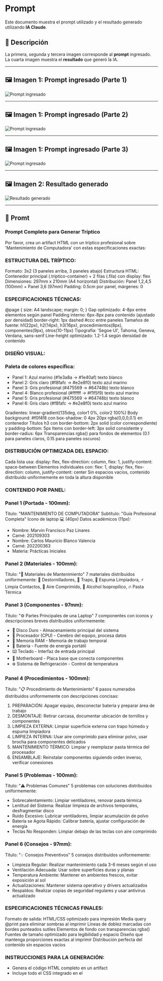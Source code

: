 # Prompt

Este documento muestra el prompt utilizado y el resultado generado utilizando **IA Claude**.

## 📌 Descripción
La primera, segunda y tercera imagen corresponde al **prompt** ingresado.  
La cuarta imagen muestra el **resultado** que generó la IA.

---

## 🖼️ Imagen 1: Prompt ingresado (Parte 1)
![Prompt ingresado](../Imagenes/Imagen1.png)

---

## 🖼️ Imagen 1: Prompt ingresado (Parte 2)
![Prompt ingresado](../Imagenes/Imagen3.png)

---

## 🖼️ Imagen 1: Prompt ingresado (Parte 3)
![Prompt ingresado](../Imagenes/Imagen4.png)

---

## 🖼️ Imagen 2: Resultado generado
![Resultado generado](../Imagenes/Imagen2.png)

---

## 📝 Promt

### Prompt Completo para Generar Tríptico

Por favor, crea un artifact HTML con un tríptico profesional sobre 'Mantenimiento de Computadora' con estas especificaciones exactas:

### ESTRUCTURA DEL TRÍPTICO:

Formato: 3x2 (3 paneles arriba, 3 paneles abajo)
Estructura HTML: Contenedor principal (.triptico-container) + 2 filas (.fila) con display: flex
Dimensiones: 297mm x 210mm (A4 horizontal)
Distribución: Panel 1,2,4,5 (100mm) + Panel 3,6 (97mm)
Padding: 0.5cm por panel, márgenes: 0

### ESPECIFICACIONES TÉCNICAS:

@page { size: A4 landscape; margin: 0; }
Gap optimizado: 4-8px entre elementos según panel
Padding interno: 6px-8px para contenido (ajustado por densidad)
border-right: 1px dashed #ccc entre paneles
Tamaños de fuente: h1(22px), h2(14px), h3(16px), procedimientos(8px), componentes(9px), otros(10-11px)
Tipografía: 'Segoe UI', Tahoma, Geneva, Verdana, sans-serif
Line-height optimizado: 1.2-1.4 según densidad de contenido

### DISEÑO VISUAL:

### Paleta de colores específica:

- Panel 1: Azul marino (#1e3a8a → #1e40af) texto blanco
- Panel 2: Gris claro (#f8fafc → #e2e8f0) texto azul marino
- Panel 3: Gris profesional (#475569 → #64748b) texto blanco
- Panel 4: Blanco profesional (#ffffff → #f1f5f9) texto azul marino
- Panel 5: Gris profesional (#475569 → #64748b) texto blanco
- Panel 6: Gris claro (#f8fafc → #e2e8f0) texto azul marino

Gradientes: linear-gradient(135deg, color1 0%, color2 100%)
Body background: #f0f4f8 con box-shadow: 0 4px 20px rgba(0,0,0,0.1) en contenedor
Títulos h3 con border-bottom: 2px solid (color correspondiente) y padding-bottom: 5px
Items con border-left: 3px solid consistente y border-radius: 6px
Transparencias rgba() para fondos de elementos (0.1 para paneles claros, 0.15 para paneles oscuros)

### DISTRIBUCIÓN OPTIMIZADA DEL ESPACIO:

Cada lista usa: display: flex, flex-direction: column, flex: 1, justify-content: space-between
Elementos individuales con: flex: 1, display: flex, flex-direction: column, justify-content: center
Sin espacios vacíos, contenido distribuido uniformemente en toda la altura disponible

### CONTENIDO POR PANEL:

### Panel 1 (Portada - 100mm):

Título: "MANTENIMIENTO DE COMPUTADORA"
Subtítulo: "Guía Profesional Completa"
Icono de laptop 💻 (40px)
Datos académicos (11px):

- Nombre: Marvin Francisco Paz Linares
- Carné: 202109303
- Nombre: Carlos Mauricio Blanco Valencia
- Carné: 202200363
- Materia: Prácticas Iniciales

### Panel 2 (Materiales - 100mm):

Título: "🔧 Materiales de Mantenimiento"
7 materiales distribuidos uniformemente: 🔩 Destornilladores, 🧽 Trapo, 🧼 Espuma Limpiadora, ⚡ Limpia Contactos, 💨 Aire Comprimido, 🧪 Alcohol Isopropílico, 🔥 Pasta Térmica

### Panel 3 (Componentes - 97mm):

Título: "⚙️ Partes Principales de una Laptop"
7 componentes con iconos y descripciones breves distribuidos uniformemente:

- 💾 Disco Duro - Almacenamiento principal del sistema
- 🧠 Procesador (CPU) - Cerebro del equipo, procesa datos
- 🎯 Memoria RAM - Memoria de trabajo temporal
- 🔋 Batería - Fuente de energía portátil
- ⌨️ Teclado - Interfaz de entrada principal
- 🔌 Motherboard - Placa base que conecta componentes
- ❄️ Sistema de Refrigeración - Control de temperatura

### Panel 4 (Procedimientos - 100mm):

Título: "📋 Procedimiento de Mantenimiento"
6 pasos numerados distribuidos uniformemente con descripciones concisas:

1. PREPARACIÓN: Apagar equipo, desconectar batería y preparar área de trabajo
2. DESMONTAJE: Retirar carcasa, documentar ubicación de tornillos y componentes
3. LIMPIEZA EXTERNA: Limpiar superficie externa con trapo húmedo y espuma limpiadora
4. LIMPIEZA INTERNA: Usar aire comprimido para eliminar polvo, usar brocha para componentes delicados
5. MANTENIMIENTO TÉRMICO: Limpiar y reemplazar pasta térmica del procesador
6. ENSAMBLAJE: Reinstalar componentes siguiendo orden inverso, verificar conexiones

### Panel 5 (Problemas - 100mm):

Título: "⚠️ Problemas Comunes"
5 problemas con soluciones distribuidos uniformemente:

- Sobrecalentamiento: Limpiar ventiladores, renovar pasta térmica
- Lentitud del Sistema: Realizar limpieza de archivos temporales, desfragmentar disco
- Ruido Excesivo: Lubricar ventiladores, limpiar acumulación de polvo
- Batería se Agota Rápido: Calibrar batería, ajustar configuración de energía
- Teclas No Responden: Limpiar debajo de las teclas con aire comprimido

### Panel 6 (Consejos - 97mm):

Título: "💡 Consejos Preventivos"
5 consejos distribuidos uniformemente:

- Limpieza Regular: Realizar mantenimiento cada 3-6 meses según el uso
- Ventilación Adecuada: Usar sobre superficies duras y planas
- Temperatura Ambiente: Mantener en ambientes frescos, evitar exposición al sol
- Actualizaciones: Mantener sistema operativo y drivers actualizados
- Respaldos: Realizar copias de seguridad regulares y usar antivirus actualizado

### ESPECIFICACIONES TÉCNICAS FINALES:

Formato de salida: HTML/CSS optimizado para impresión
Media query @print para eliminar sombras al imprimir
Líneas de doblez marcadas con bordes punteados sutiles
Elementos de fondo con transparencias rgba()
Fuentes de tamaño optimizado para legibilidad y espacio
Diseño que mantenga proporciones exactas al imprimir
Distribución perfecta del contenido sin espacios vacíos

### INSTRUCCIONES PARA LA GENERACIÓN:

- Genera el código HTML completo en un artifact
- Incluye todo el CSS integrado en el <style>
- El resultado debe ser funcional e imprimible
- Mantén exactamente la estructura de 6 paneles especificada
- Usa los colores, tamaños y contenidos exactos detallados arriba
- Asegúrate de que cada panel tenga el ancho especificado (100mm o 97mm)
- Distribuye uniformemente el contenido en cada panel sin espacios vacíos

### RESULTADO ESPERADO:

Proporciona un archivo HTML completo que pueda abrirse en un navegador e imprimirse directamente en formato A4 horizontal, manteniendo todas las especificaciones de diseño, colores y contenido detalladas anteriormente.